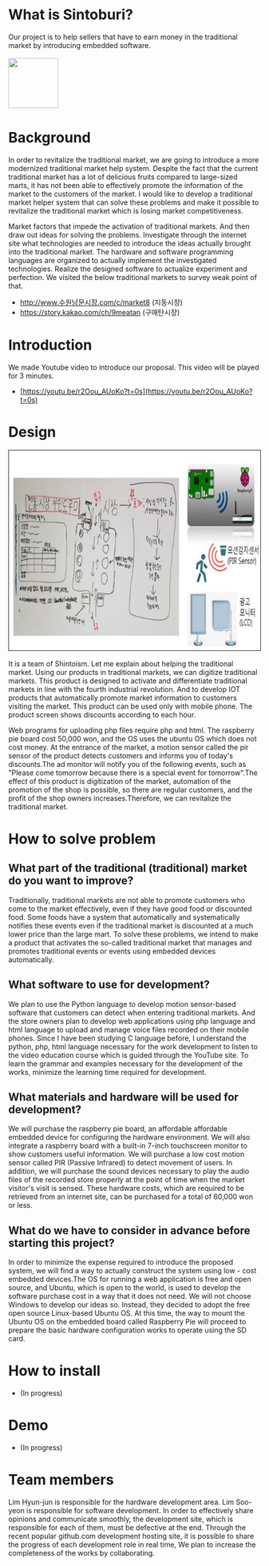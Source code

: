# What is Sintoburi?
Our project is to help sellers that have to earn money in the traditional market by introducing embedded software.
<br><br>
<img src=https://github.com/lsy0314/sintoburi/blob/master/images/onion.png width=100 height=100 border=0> </img>

# Background
In order to revitalize the traditional market, we are going to introduce a more modernized traditional market help system. Despite the fact that the current traditional market has a lot of delicious fruits compared to large-sized marts, it has not been able to effectively promote the information of the market to the customers of the market. I would like to develop a traditional market helper system that can solve these problems and make it possible to revitalize the traditional market which is losing market competitiveness. 

Market factors that impede the activation of traditional markets. And then draw out ideas for solving the problems. Investigate through the internet site what technologies are needed to introduce the ideas actually brought into the traditional market. The hardware and software programming languages are organized to actually implement the investigated technologies. Realize the designed software to actualize experiment and perfection. We visited the below traditional markets to survey weak point of that.
* http://www.수원남문시장.com/c/market8 (지동시장)
* https://story.kakao.com/ch/9meatan (구매탄시장)

# Introduction
We made Youtube video to introduce our proposal. This video will be played for 3 minutes.
* [https://youtu.be/r2Oou_AUoKo?t=0s](https://youtu.be/r2Oou_AUoKo?t=0s)
 

# Design
<img src=https://github.com/lsy0314/sintoburi/blob/master/images/%EC%BA%A1%EC%B2%98.JPG border=1 width=600 height=400> </img>

It is a team of Shintoism. Let me explain about helping the traditional market. Using our products in traditional markets, we can digitize traditional markets. This product is designed to activate and differentiate traditional markets in line with the fourth industrial revolution. And to develop IOT products that automatically promote market information to customers visiting the market.
This product can be used only with mobile phone. The product screen shows discounts according to each hour. 

Web programs for uploading php files require php and html. The raspberry pie board cost 50,000 won, and the OS uses the ubuntu OS which does not cost money. At the entrance of the market, a motion sensor called the pir sensor of the product detects customers and informs you of today's discounts.The ad monitor will notify you of the following events, such as "Please come tomorrow because there is a special event for tomorrow".The effect of this product is digitization of the market, automation of the promotion of the shop is possible, so there are regular customers, and the profit of the shop owners increases.Therefore, we can revitalize the traditional market.


# How to solve problem

## What part of the traditional (traditional) market do you want to improve?
Traditionally, traditional markets are not able to promote customers who come to the market effectively, even if they have good food or discounted food. Some foods have a system that automatically and systematically notifies these events even if the traditional market is discounted at a much lower price than the large mart. To solve these problems, we intend to make a product that activates the so-called traditional market that manages and promotes traditional events or events using embedded devices automatically.


## What software to use for development?
We plan to use the Python language to develop motion sensor-based software that customers can detect when entering traditional markets. And the store owners plan to develop web applications using php language and html language to upload and manage voice files recorded on their mobile phones. Since I have been studying C language before, I understand the python, php, html language necessary for the work development to listen to the video education course which is guided through the YouTube site. To learn the grammar and examples necessary for the development of the works, minimize the learning time required for development.


## What materials and hardware will be used for development?
We will purchase the raspberry pie board, an affordable affordable embedded device for configuring the hardware environment. We will also integrate a raspberry board with a built-in 7-inch touchscreen monitor to show customers useful information. We will purchase a low cost motion sensor called PIR (Passive Infrared) to detect movement of users. In addition, we will purchase the sound devices necessary to play the audio files of the recorded store properly at the point of time when the market visitor's visit is sensed. These hardware costs, which are required to be retrieved from an internet site, can be purchased for a total of 60,000 won or less.

## What do we have to consider in advance before starting this project?
In order to minimize the expense required to introduce the proposed system, we will find a way to actually construct the system using low - cost embedded devices.The OS for running a web application is free and open source, and Ubuntu, which is open to the world, is used to develop the software purchase cost in a way that it does not need. We will not choose Windows to develop our ideas so. Instead, they decided to adopt the free open source Linux-based Ubuntu OS. At this time, the way to mount the Ubuntu OS on the embedded board called Raspberry Pie will proceed to prepare the basic hardware configuration works to operate using the SD card.

# How to install
* (In progress)

# Demo
* (In progress)

# Team members
Lim Hyun-jun is responsible for the hardware development area. Lim Soo-yeon is responsible for software development. In order to effectively share opinions and communicate smoothly, the development site, which is responsible for each of them, must be defective at the end. Through the recent popular github.com development hosting site, it is possible to share the progress of each development role in real time, We plan to increase the completeness of the works by collaborating.
